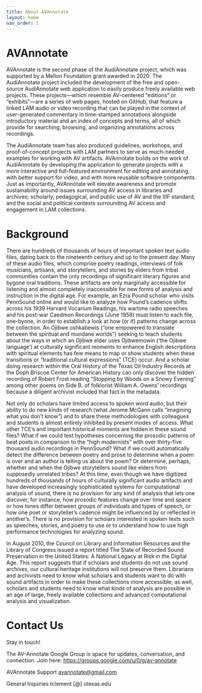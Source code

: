 ```yaml
---
title: About AVAnnotate
layout: home
nav_order: 1
---
```


<head>
<link rel="stylesheet" type="text/css" href="style.css">
</head>

# AVAnnotate
AVAnnotate is the second phase of the AudiAnnotate project, which was supported by a Mellon Foundation grant awarded in 2020. The AudiAnnotate project included the development of the free and open-source AudiAnnotate web application to easily produce freely available web projects. These projects—which resemble AV-centered “editions” or “exhibits”—are a series of web pages, hosted on GitHub, that feature a linked LAM audio or video recording that can be played in the context of user-generated commentary in time-stamped annotations alongside introductory material and an index of concepts and terms, all of which provide for searching, browsing, and organizing annotations across recordings. 

The AudiAnnotate team has also produced guidelines, workshops, and proof-of-concept projects with LAM partners to serve as much-needed examples for working with AV artifacts. AVAnnotate builds on the work of AudiAnnotate by developing the application to generate projects with a more interactive and full-featured environment for editing and annotating, with better support for video, and with more reusable software components. Just as importantly, AVAnnotate will elevate awareness and promote sustainability around issues surrounding AV access in libraries and archives; scholarly, pedagogical, and public use of AV and the IIIF standard; and the social and political contexts surrounding AV access and engagement in LAM collections.

# Background
There are hundreds of thousands of hours of important spoken text audio files, dating back to the nineteenth century and up to the present day. Many of these audio files, which comprise poetry readings, interviews of folk musicians, artisans, and storytellers, and stories by elders from tribal communities contain the only recordings of significant literary figures and bygone oral traditions. These artifacts are only marginally accessible for listening and almost completely inaccessible for new forms of analysis and instruction in the digital age. For example, an Ezra Pound scholar who visits PennSound online and would like to analyze how Pound’s cadence shifts across his 1939 Harvard Vocarium Readings, his wartime radio speeches and his post-war Caedmon Recordings (June 1958) must listen to each file, one-byone, in order to establish a look at how (or if) patterns change across the collection. An Ojibwe oshkabewis (“one empowered to translate between the spiritual and mundane worlds”) seeking to teach students about the ways in which an Ojibwe elder uses Ojibwemowin (‘the Ojibwe language’) at culturally significant moments to enhance English descriptions with spiritual elements has few means to map or show students when these transitions or “traditional cultural expressions” (TCE) occur. And a scholar doing research within the Oral History of the Texas Oil Industry Records at the Doph Briscoe Center for American History can only discover the hidden recording of Robert Frost reading “Stopping by Woods on a Snowy Evening” among other poems on Side B. of folklorist William A. Owens’ recordings because a diligent archivist included that fact in the metadata.

Not only do scholars have limited access to spoken word audio, but their ability to do new kinds of research (what Jerome McGann calls “imagining what you don’t know”) and to share these methodologies with colleagues and students is almost entirely inhibited by present modes of access. What other TCE’s and important historical moments are hidden in these sound files? What if we could test hypotheses concerning the prosodic patterns of beat poets in comparison to the “high modernists” with over thirty-five thousand audio recordings in PennSound? What if we could automatically detect the difference between poetry and prose to determine when a poem is over and an author is telling us about the poem? Or determine, perhaps, whether and when the Ojibwe storytellers sound like elders from supposedly unrelated tribes? At this time, even though we have digitized hundreds of thousands of hours of culturally significant audio artifacts and have developed increasingly sophisticated systems for computational analysis of sound, there is no provision for any kind of analysis that lets one discover, for instance, how prosodic features change over time and space or how tones differ between groups of individuals and types of speech, or how one poet or storyteller’s cadence might be influenced by or reflected in another’s. There is no provision for scholars interested in spoken texts such as speeches, stories, and poetry to use or to understand how to use high performance technologies for analyzing sound.

In August 2010, the Council on Library and Information Resources and the Library of Congress issued a report titled The State of Recorded Sound Preservation in the United States: A National Legacy at Risk in the Digital Age. This report suggests that if scholars and students do not use sound archives, our cultural heritage institutions will not preserve them. Librarians and archivists need to know what scholars and students want to do with sound artifacts in order to make these collections more accessible; as well, scholars and students need to know what kinds of analysis are possible in an age of large, freely available collections and advanced computational analysis and visualization.

# Contact Us
Stay in touch! 

The AV-Annotate Google Group is space for updates, conversation, and connection. Join here:
https://groups.google.com/u/0/g/av-annotate

AVAnnotate Support
avannotate@gmail.com

General Inquiries
tclement [@] utexas.edu
